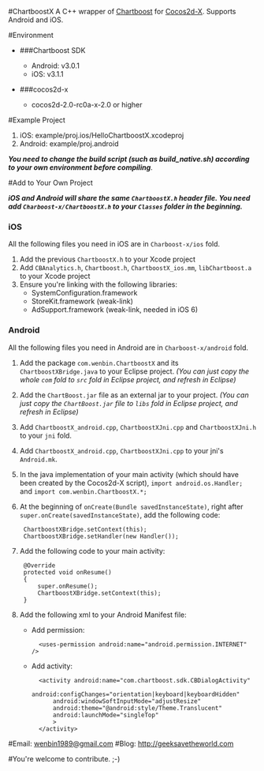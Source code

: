 #ChartboostX
A C++ wrapper of [Chartboost](http://chartboost.com//) for [Cocos2d-X](https://github.com/cocos2d/cocos2d-x). Supports Android and iOS.

#Environment

* ###Chartboost SDK
	* Android: v3.0.1
	* iOS: v3.1.1

* ###cocos2d-x
	* cocos2d-2.0-rc0a-x-2.0 or higher

#Example Project
1. iOS: example/proj.ios/HelloChartboostX.xcodeproj
2. Android: example/proj.android

***You need to change the build script (such as build_native.sh) according to your own environment before compiling***.

#Add to Your Own Project

***iOS and Android will share the same `ChartboostX.h` header file. You need add `Charboost-x/ChartboostX.h` to your `Classes` folder in the beginning.***

### iOS

All the following files you need in iOS are in `Charboost-x/ios` fold.

1. Add the previous `ChartboostX.h` to your Xcode project
2. Add `CBAnalytics.h`, `Chartboost.h`, `ChartboostX_ios.mm`, `libChartboost.a` to your Xcode project
3. Ensure you're linking with the following libraries:
	* SystemConfiguration.framework
	* StoreKit.framework (weak-link)
	* AdSupport.framework (weak-link, needed in iOS 6)

### Android

All the following files you need in Android are in `Charboost-x/android` fold.

1. Add the package `com.wenbin.ChartboostX` and its `ChartboostXBridge.java` to your Eclipse project.
*(You can just copy the whole `com` fold to `src` fold in Eclipse project, and refresh in Eclipse)*
2. Add the `ChartBoost.jar` file as an external jar to your project.
*(You can just copy the `ChartBoost.jar` file to `libs` fold in Eclipse project, and refresh in Eclipse)*
3. Add `ChartboostX_android.cpp`, `ChartboostXJni.cpp` and `ChartboostXJni.h` to your `jni` fold.
4. Add `ChartboostX_android.cpp`, `ChartboostXJni.cpp` to your jni's `Android.mk`.
5. In the java implementation of your main activity (which should have been created by the Cocos2d-X script), `import android.os.Handler;` and `import com.wenbin.ChartboostX.*;`
6. At the beginning of `onCreate(Bundle savedInstanceState)`, right after `super.onCreate(savedInstanceState)`, add the following code:

		ChartboostXBridge.setContext(this);
		ChartboostXBridge.setHandler(new Handler());

7. Add the following code to your main activity:

		@Override 
		protected void onResume()
		{
			super.onResume();
			ChartboostXBridge.setContext(this);
		}

8. Add the following xml to your Android Manifest file:
	
	* Add permission:

			<uses-permission android:name="android.permission.INTERNET" />

	* Add activity:
	
			<activity android:name="com.chartboost.sdk.CBDialogActivity"
				android:configChanges="orientation|keyboard|keyboardHidden"
				android:windowSoftInputMode="adjustResize"
				android:theme="@android:style/Theme.Translucent"
				android:launchMode="singleTop" 
				>
			</activity>

#Email: <wenbin1989@gmail.com>
#Blog: <http://geeksavetheworld.com>

#You're welcome to contribute. ;-)
